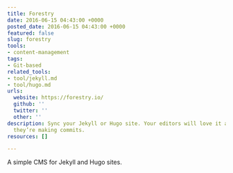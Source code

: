 ```yaml
---
title: Forestry
date: 2016-06-15 04:43:00 +0000
posted_date: 2016-06-15 04:43:00 +0000
featured: false
slug: forestry
tools:
- content-management
tags:
- Git-based
related_tools:
- tool/jekyll.md
- tool/hugo.md
urls:
  website: https://forestry.io/
  github: ''
  twitter: ''
  other: ''
description: Sync your Jekyll or Hugo site. Your editors will love it and won’t realize
  they’re making commits.
resources: []

---
```

A simple CMS for Jekyll and Hugo sites.